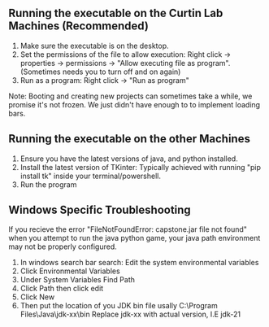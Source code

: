 ## **Running the executable on the Curtin Lab Machines (Recommended)** 
1. Make sure the executable is on the desktop.
2. Set the permissions of the file to allow execution: Right click -> properties -> permissions -> "Allow executing file as program". (Sometimes needs you to turn off and on again)
3. Run as a program: Right click -> "Run as program"

Note: 
Booting and creating new projects can sometimes take a while, we promise it's not frozen. We just didn't have enough to to implement loading bars.

## **Running the executable on the other Machines**
1. Ensure you have the latest versions of java, and python installed.
2. Install the latest version of TKinter: Typically achieved with running "pip install tk" inside your terminal/powershell.
3. Run the program

## **Windows Specific Troubleshooting**
If you recieve the error "FileNotFoundError: capstone.jar file not found" when you attempt to run the java python game, your java path environment may not be properly configured.

1. In windows search bar search: Edit the system environmental variables
2. Click Environmental Variables
3. Under System Variables Find Path
4. Click Path then click edit
5. Click New
6. Then put the location of you JDK bin file usally C:\Program Files\Java\jdk-xx\bin Replace jdk-xx with actual version, I.E jdk-21
